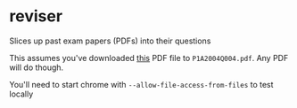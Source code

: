 reviser
=======

Slices up past exam papers (PDFs) into their questions

This assumes you've downloaded [this](http://to.eng.cam.ac.uk/teaching/past_papers/part1a/2004Q/P1A2004Q004.pdf) PDF file to `P1A2004Q004.pdf`. Any PDF will do though.

You'll need to start chrome with `--allow-file-access-from-files` to test locally
